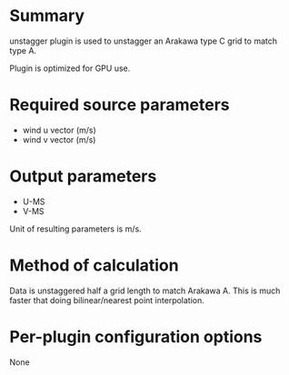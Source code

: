 # Summary

unstagger plugin is used to unstagger an Arakawa type C grid to match type A.

Plugin is optimized for GPU use.

# Required source parameters

* wind u vector (m/s)
* wind v vector (m/s)

# Output parameters

* U-MS
* V-MS

Unit of resulting parameters is m/s.

# Method of calculation

Data is unstaggered half a grid length to match Arakawa A. This is much faster that doing bilinear/nearest point interpolation.

# Per-plugin configuration options

None